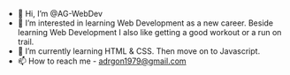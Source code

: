 - 👋 Hi, I’m @AG-WebDev
- 👀 I’m interested in learning Web Development as a new career.  Beside learning Web Development I also like getting
      a good workout or a run on trail. 
- 🌱 I’m currently learning HTML & CSS.  Then move on to Javascript.  
- 📫 How to reach me - adrgon1979@gmail.com

<!---
AG-WebDev/AG-WebDev is a ✨ special ✨ repository because its `README.md` (this file) appears on your GitHub profile.
You can click the Preview link to take a look at your changes.
--->
